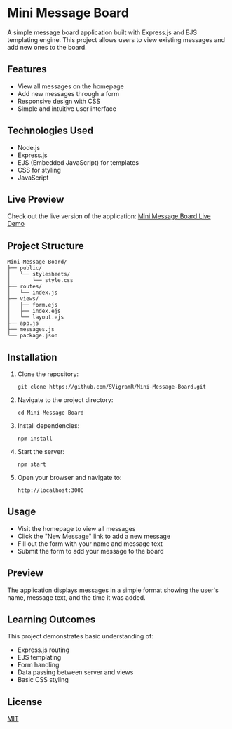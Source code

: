 # Mini Message Board

A simple message board application built with Express.js and EJS templating engine. This project allows users to view existing messages and add new ones to the board.

## Features

- View all messages on the homepage
- Add new messages through a form
- Responsive design with CSS
- Simple and intuitive user interface

## Technologies Used

- Node.js
- Express.js
- EJS (Embedded JavaScript) for templates
- CSS for styling
- JavaScript

## Live Preview

Check out the live version of the application:
[Mini Message Board Live Demo](https://mini-message-board-production-beb3.up.railway.app/)

## Project Structure

```
Mini-Message-Board/
├── public/
│   └── stylesheets/
│       └── style.css
├── routes/
│   └── index.js
├── views/
│   ├── form.ejs
│   ├── index.ejs
│   └── layout.ejs
├── app.js
├── messages.js
└── package.json
```

## Installation

1. Clone the repository:
   ```
   git clone https://github.com/SVigramR/Mini-Message-Board.git
   ```

2. Navigate to the project directory:
   ```
   cd Mini-Message-Board
   ```

3. Install dependencies:
   ```
   npm install
   ```

4. Start the server:
   ```
   npm start
   ```

5. Open your browser and navigate to:
   ```
   http://localhost:3000
   ```

## Usage

- Visit the homepage to view all messages
- Click the "New Message" link to add a new message
- Fill out the form with your name and message text
- Submit the form to add your message to the board

## Preview

The application displays messages in a simple format showing the user's name, message text, and the time it was added.

## Learning Outcomes

This project demonstrates basic understanding of:
- Express.js routing
- EJS templating
- Form handling
- Data passing between server and views
- Basic CSS styling

## License

[MIT](https://choosealicense.com/licenses/mit/)

